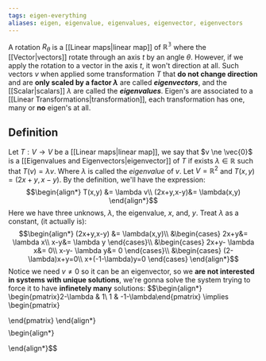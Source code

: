 ```yaml
---
tags: eigen-everything
aliases: eigen, eigenvalue, eigenvalues, eigenvector, eigenvectors
---
```

A rotation $R_{\theta}$ is a [[Linear maps|linear map]] of $\mathbb{R^{3}}$ where the [[Vector|vectors]] rotate through an axis $t$ by an angle $\theta$. However, if we apply the rotation to a vector in the axis $t$, it won't direction at all. Such vectors $v$ when applied some transformation $T$ that **do not change direction** and are **only scaled by a factor $\lambda$** are called ***eigenvectors***, and the [[Scalar|scalars]] $\lambda$ are called the ***eigenvalues***. 
Eigen's are associated to a [[Linear Transformations|transformation]], each transformation has one, many or **no** eigen's at all.
## Definition
Let $T:V \rightarrow V$ be a [[Linear maps|linear map]], we say that $v \ne \vec{0}$ is a [[Eigenvalues and Eigenvectors|eigenvector]] of $T$ if exists $\lambda \in \mathbb{R}$ such that $T(v) = \lambda v$. Where $\lambda$ is called the *eigenvalue* of $v$.
Let $V = \mathbb{R}^{2}$ and $T(x,y) = (2x+y, x-y)$. By the definition, we'll have the expression:
$$\begin{align*}
T(x,y) &= \lambda v\\
(2x+y,x-y)&= \lambda(x,y)
\end{align*}$$
Here we have three unknows, $\lambda$, the eigenvalue, $x$, and, $y$. Treat $\lambda$ as a constant, (it actually is):
$$\begin{align*}
(2x+y,x-y) &= \lambda(x,y)\\
&\begin{cases}
2x+y&= \lambda x\\
x-y&= \lambda y
\end{cases}\\
&\begin{cases}
2x+y- \lambda x&= 0\\
x-y- \lambda y&= 0
\end{cases}\\
&\begin{cases}
(2-\lambda)x+y=0\\
x+(-1-\lambda)y=0
\end{cases}
\end{align*}$$
Notice we need $v \ne 0$ so it can be an eigenvector, so we **are not interested in systems with unique solutions**, we're gonna solve the system trying to force it to have **infinetely many** solutions:
$$\begin{align*}
\begin{pmatrix}2-\lambda & 1\\
1 & -1-\lambda\end{pmatrix} \implies
\begin{pmatrix}
 
\end{pmatrix}
\end{align*}$$
$$\begin{align*}

\end{align*}$$